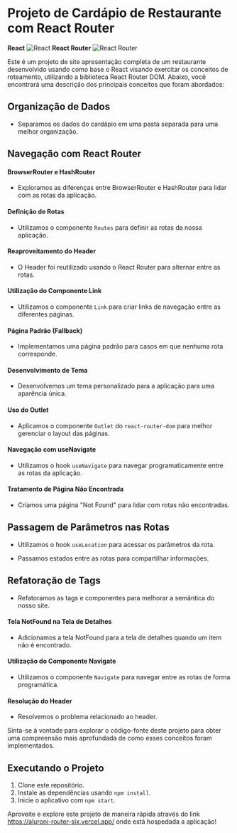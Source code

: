 # Projeto de Cardápio de Restaurante com React Router

**React** ![React](https://img.shields.io/badge/16.13.1-blue)
**React Router** ![React Router](https://img.shields.io/badge/5.2.0-green)

Este é um projeto de site apresentação completa de um restaurante desenvolvido usando como base o React visando exercitar os conceitos de roteamento, utilizando a biblioteca React Router DOM. Abaixo, você encontrará uma descrição dos principais conceitos que foram abordados:

## Organização de Dados

- Separamos os dados do cardápio em uma pasta separada para uma melhor organização.

## Navegação com React Router

#### BrowserRouter e HashRouter

- Exploramos as diferenças entre BrowserRouter e HashRouter para lidar com as rotas da aplicação.

#### Definição de Rotas

- Utilizamos o componente `Routes` para definir as rotas da nossa aplicação.

#### Reaproveitamento do Header

- O Header foi reutilizado usando o React Router para alternar entre as rotas.

#### Utilização do Componente Link

- Utilizamos o componente `Link` para criar links de navegação entre as diferentes páginas.

#### Página Padrão (Fallback)

- Implementamos uma página padrão para casos em que nenhuma rota corresponde.

#### Desenvolvimento de Tema

- Desenvolvemos um tema personalizado para a aplicação para uma aparência única.

#### Uso do Outlet

- Aplicamos o componente `Outlet` do `react-router-dom` para melhor gerenciar o layout das páginas.

#### Navegação com useNavigate

- Utilizamos o hook `useNavigate` para navegar programaticamente entre as rotas da aplicação.

#### Tratamento de Página Não Encontrada

- Criamos uma página "Not Found" para lidar com rotas não encontradas.

## Passagem de Parâmetros nas Rotas

- Utilizamos o hook `useLocation` para acessar os parâmetros da rota.

- Passamos estados entre as rotas para compartilhar informações.

## Refatoração de Tags

- Refatoramos as tags e componentes para melhorar a semântica do nosso site.

#### Tela NotFound na Tela de Detalhes

- Adicionamos a tela NotFound para a tela de detalhes quando um item não é encontrado.

#### Utilização do Componente Navigate

- Utilizamos o componente `Navigate` para navegar entre as rotas de forma programática.

#### Resolução do Header

- Resolvemos o problema relacionado ao header.

Sinta-se à vontade para explorar o código-fonte deste projeto para obter uma compreensão mais aprofundada de como esses conceitos foram implementados.

## Executando o Projeto

1. Clone este repositório.
2. Instale as dependências usando `npm install`.
3. Inicie o aplicativo com `npm start`.

Aproveite e explore este projeto de maneira rápida através do link https://aluroni-router-six.vercel.app/ onde está hospedada a aplicação!
